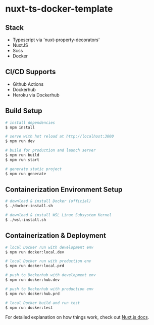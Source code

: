 # nuxt-ts-docker-template

## Stack

- Typescript via 'nuxt-property-decorators'
- NuxtJS
- Scss
- Docker

## CI/CD Supports

- Github Actions
- Dockerhub
- Heroku via Dockerhub

## Build Setup

```bash
# install dependencies
$ npm install

# serve with hot reload at http://localhost:3000
$ npm run dev

# build for production and launch server
$ npm run build
$ npm run start

# generate static project
$ npm run generate
```

## Containerization Environment Setup

```bash
# download & install Docker (official)
$ ./docker-install.sh

# download & install WSL Linux Subsystem Kernel
$ ./wsl-install.sh
```

## Containerization & Deployment

```bash
# local Docker run with development env
$ npm run docker:local.dev

# local Docker run with production env
$ npm run docker:local.prd

# push to Dockerhub with development env
$ npm run docker:hub.dev

# push to Dockerhub with production env
$ npm run docker:hub.prd

# local Docker build and run test
$ npm run docker:test
```

For detailed explanation on how things work, check out [Nuxt.js docs](https://nuxtjs.org).
